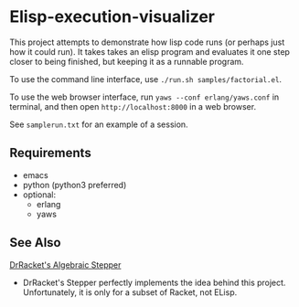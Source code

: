 # Elisp-execution-visualizer

This project attempts to demonstrate how lisp code runs (or perhaps just how it could run).  It takes takes an elisp program and evaluates it one step closer to being finished, but keeping it as a runnable program.

To use the command line interface, use `./run.sh samples/factorial.el`.

To use the web browser interface, run `yaws --conf erlang/yaws.conf` in terminal, and then open `http://localhost:8000` in a web browser.

See `samplerun.txt` for an example of a session.

## Requirements

* emacs
* python (python3 preferred)
* optional:
    * erlang
    * yaws

## See Also

[DrRacket's Algebraic Stepper](http://docs.racket-lang.org/stepper)

- DrRacket's Stepper perfectly implements the idea behind this project. Unfortunately, it is only for a subset of Racket, not ELisp.

